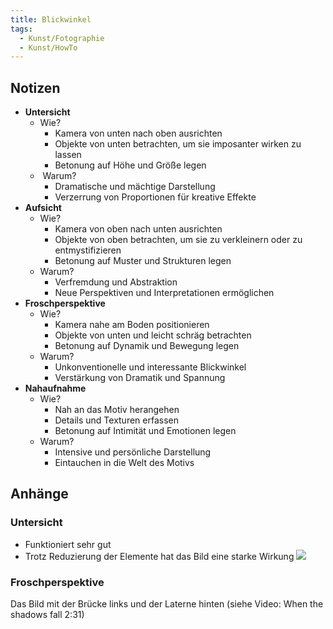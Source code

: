 ```yaml
---
title: Blickwinkel
tags:
  - Kunst/Fotographie
  - Kunst/HowTo
---
```


## Notizen

- **Untersicht**
	- Wie?
		- Kamera von unten nach oben ausrichten
		- Objekte von unten betrachten, um sie imposanter wirken zu lassen
		- Betonung auf Höhe und Größe legen
	-  Warum?
		- Dramatische und mächtige Darstellung
		- Verzerrung von Proportionen für kreative Effekte
- **Aufsicht**
	- Wie?
		- Kamera von oben nach unten ausrichten
	    - Objekte von oben betrachten, um sie zu verkleinern oder zu entmystifizieren
	    - Betonung auf Muster und Strukturen legen
	- Warum?
		- Verfremdung und Abstraktion
		- Neue Perspektiven und Interpretationen ermöglichen
- **Froschperspektive**
	- Wie?
		- Kamera nahe am Boden positionieren
	    - Objekte von unten und leicht schräg betrachten
	    - Betonung auf Dynamik und Bewegung legen
	- Warum?
		- Unkonventionelle und interessante Blickwinkel
		- Verstärkung von Dramatik und Spannung
- **Nahaufnahme**
	- Wie?
		- Nah an das Motiv herangehen
		- Details und Texturen erfassen
		- Betonung auf Intimität und Emotionen legen
	- Warum?
		- Intensive und persönliche Darstellung
		- Eintauchen in die Welt des Motivs

## Anhänge

### Untersicht

- Funktioniert sehr gut
- Trotz Reduzierung der Elemente hat das Bild eine starke Wirkung
![](Lernzirkel/Bilder/blickwinkel_1.5.1.png)

### Froschperspektive

Das Bild mit der Brücke links und der Laterne hinten (siehe Video: When the shadows fall 2:31)
